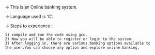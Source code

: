 -> This is an Online banking system.

-> Language used is 'C'.

-> Steps to experience :

    1) compile and run the code using gcc.
    2) Now you will be able to register or login to the system.
    3) After logging in, there are various banking options available to the user.You can choose any option and explore online banking.
